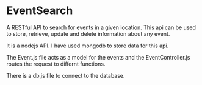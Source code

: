 # EventSearch
A RESTful API to search for events in a given location.
This api can be used to store, retrieve, update and delete information about any event.

It is a nodejs API. I have used mongodb to store data for this api.

The Event.js file acts as a model for the events and the EventController.js routes the request to differnt functions.

There is a db.js file to connect to the database.

